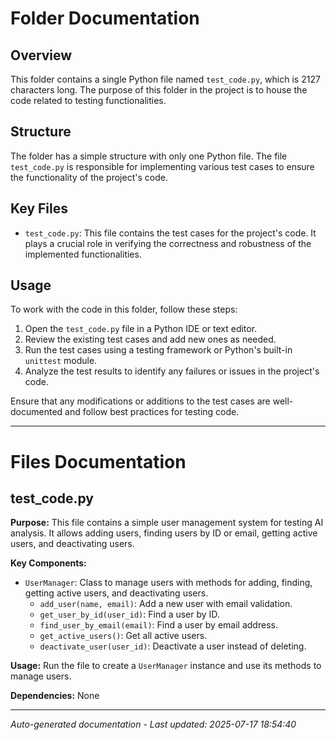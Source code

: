 # Folder Documentation

## Overview
This folder contains a single Python file named `test_code.py`, which is 2127 characters long. The purpose of this folder in the project is to house the code related to testing functionalities.

## Structure
The folder has a simple structure with only one Python file. The file `test_code.py` is responsible for implementing various test cases to ensure the functionality of the project's code.

## Key Files
- `test_code.py`: This file contains the test cases for the project's code. It plays a crucial role in verifying the correctness and robustness of the implemented functionalities.

## Usage
To work with the code in this folder, follow these steps:
1. Open the `test_code.py` file in a Python IDE or text editor.
2. Review the existing test cases and add new ones as needed.
3. Run the test cases using a testing framework or Python's built-in `unittest` module.
4. Analyze the test results to identify any failures or issues in the project's code.

Ensure that any modifications or additions to the test cases are well-documented and follow best practices for testing code.

---

# Files Documentation

## test_code.py

**Purpose:** This file contains a simple user management system for testing AI analysis. It allows adding users, finding users by ID or email, getting active users, and deactivating users.

**Key Components:**
- `UserManager`: Class to manage users with methods for adding, finding, getting active users, and deactivating users.
  - `add_user(name, email)`: Add a new user with email validation.
  - `get_user_by_id(user_id)`: Find a user by ID.
  - `find_user_by_email(email)`: Find a user by email address.
  - `get_active_users()`: Get all active users.
  - `deactivate_user(user_id)`: Deactivate a user instead of deleting.

**Usage:** Run the file to create a `UserManager` instance and use its methods to manage users.

**Dependencies:** None

---
*Auto-generated documentation - Last updated: 2025-07-17 18:54:40*
